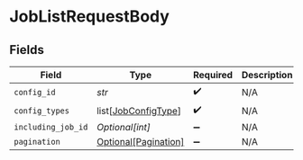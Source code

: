 # JobListRequestBody


## Fields

| Field                                                       | Type                                                        | Required                                                    | Description                                                 |
| ----------------------------------------------------------- | ----------------------------------------------------------- | ----------------------------------------------------------- | ----------------------------------------------------------- |
| `config_id`                                                 | *str*                                                       | :heavy_check_mark:                                          | N/A                                                         |
| `config_types`                                              | list[[JobConfigType](../../models/shared/jobconfigtype.md)] | :heavy_check_mark:                                          | N/A                                                         |
| `including_job_id`                                          | *Optional[int]*                                             | :heavy_minus_sign:                                          | N/A                                                         |
| `pagination`                                                | [Optional[Pagination]](../../models/shared/pagination.md)   | :heavy_minus_sign:                                          | N/A                                                         |